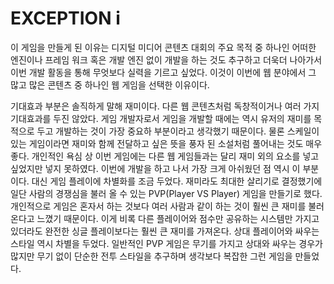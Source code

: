 # EXCEPTION i

이 게임을 만들게 된 이유는 디지털 미디어 콘텐츠 대회의 주요 목적 중 하나인 어떠한 엔진이나 프레임 워크 혹은 개발 엔진 없이 개발을 하는 것도 추구하고 더욱더 나아가서 이번 개발 활동을 통해 무엇보다 실력을 기르고 싶었다. 이것이 이번에 웹 분야에서 그 많고 많은 콘텐츠 중 하나인 웹 게임을 선택한 이유이다.

기대효과 부분은 솔직하게 말해 재미이다. 다른 웹 콘텐츠처럼 독창적이거나 여러 가지 기대효과를 두진 않았다. 게임 개발자로서 게임을 개발할 때에는 역시 유저의 재미를 목적으로 두고 개발하는 것이 가장 중요하 부분이라고 생각했기 때문이다. 물론 스케일이 있는 게임이라면 재미와 함께 전달하고 싶은 뜻을 풍자 된 소설처럼 풀어내는 것도 매우 좋다. 개인적인 욕심 상 이번 게임에는 다른 웹 게임들과는 달리 재미 외의 요소를 넣고 싶었지만 넣지 못하였다. 이번에 개발을 하고 나서 가장 크게 아쉬웠던 점 역시 이 부분이다. 대신 게임 플레이에 차별화를 조금 두었다. 재미라도 최대한 살리기로 결정했기에 일단 사람의 경쟁심을 불러 올 수 있는 PVP(Player VS Player) 게임을 만들기로 했다. 개인적으로 게임은 혼자서 하는 것보다 여러 사람과 같이 하는 것이 훨씬 큰 재미를 불러온다고 느꼈기 때문이다. 이게 비록 다른 플레이어와 점수만 공유하는 시스템만 가지고 있더라도 완전한 싱글 플레이보다는 훨씬 큰 재미를 가져온다. 상대 플레이어와 싸우는 스타일 역시 차별을 두었다. 일반적인 PVP 게임은 무기를 가지고 상대와 싸우는 경우가 많지만 무기 없이 단순한 전투 스타일을 추구하며 생각보다 복잡한 그런 게임을 만들었다.

